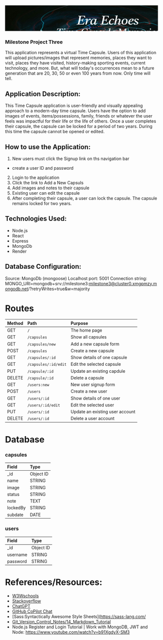 ![Alt text](public/images/timecapsulebanner4.jpg)

###   Milestone Project Three

This application represents a virtual Time Capsule. Users of this application will upload pictures/images that represent memories, places they want to visit, places they have visited, history-making sporting events, current technology, and more. But, what will today's occurrences mean to a future generation that are 20, 30, 50 or even 100 years from now. Only time will tell. 

## Application Description:
This Time Capsule application is user-friendly and visually appealing approach to a modern-day time capsule. Users have the option to add images of events, items/possessions, family, friends or whatever the user feels was impactful for their life or the life of others. Once a user completes their capsule, the capsule can be locked for a period of two years. During this time the capsule cannot be opened or edited.


## How to use the Application:
1. New users must click the Signup link on ths navigation bar
  - create a user ID and password
2. Login to the application 
3. Click the link to Add a New Capsuls
4. Add images and notes to their capsule
5. Existing user can edit the capsule
6. After completing their capsule, a user can lock the capsule. The capsule remains locked for two years.


## Technologies Used:
  - Node.js
  - React
  - Express
  - MongoDb
  - Render


## Database Configuration:
Source: MongoDb (mongoose)
Localhost port: 5001
Connection string: MONGO_URI=mongodb+srv://milestone3:milestone3@cluster0.xmgpmzy.mongodb.net/?retryWrites=true&w=majority


# Routes		
| Method |Path | Purpose |
|:---------|:----------------------|:-----------------------------|
| GET | `/` | The home page |
| GET | `/capsules` | Show all capsules |
| GET | `/capsules/new` | Add a new capsule form |
| POST | `/capsules` | Create a new capsule |
| GET | `/capsules/:id` | Show details of one capsule |
| GET | `/capsules/:id/edit` | Edit the selected capsule |
| PUT | `/capsule/:id` | Update an existing capdule |
| DELETE | `/capsule/:id` | Delete a capsule |
| GET | `/users:new` | New user signup form |
| POST | `/users` | Create a new user |
| GET | `/users/:id` | Show details of one user |
| GET | `/users/:id/edit` | Edit the selected user |
| PUT | `/users/:id` | Update an existing user account |
| DELETE | `/users/:id` | Delete a user account |



# Database		
### capsules		
| Field | Type |
|:----------|:--------------|
| _id | Object ID |
| name | STRING |
| image | STRING |
| status | STRING |
| note | TEXT |
| lockedBy | STRING	|
| subdate | DATE |


### users		
| Field | Type |
|:--------------|:---------------
| _id | Object ID |
| username | STRING	|
| password | STRING


# References/Resources:
- [W3Wschools](https://www.w3wschools.com)
- [Stackoverflow](https://stackoverflow.com)
- [ChatGPT](https://openai.com/chatgpt)
- [GitHub CoPilot Chat](https://marketplace.visualstudio.com/items?itemName=GitHub.copilot-chat)
- [Sass:Syntactically Awesome Style Sheets](https://sass-lang.com/
- [Git_Version_Control_Notes/14_Markdown_Tutorial](https://github.com/CodyNicholson/Git_Version_Control_Notes/blob/master/14_Markdown_Tutorial.md)
- Node.js Register and Login Tutorial | Work with MongoDB, JWT and Node: https://www.youtube.com/watch?v=b91XgdyX-SM3


